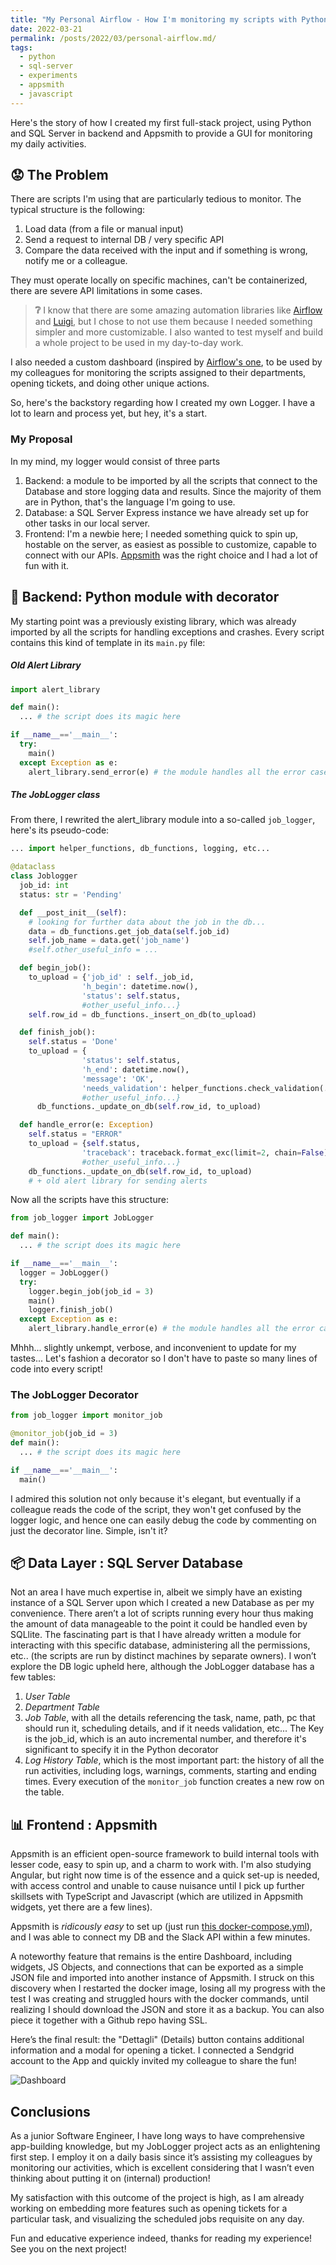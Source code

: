 ```yaml
---
title: "My Personal Airflow - How I'm monitoring my scripts with Python, Appsmith and SQL Server"
date: 2022-03-21
permalink: /posts/2022/03/personal-airflow.md/
tags:
  - python
  - sql-server
  - experiments
  - appsmith
  - javascript
---
```


Here's the story of how I created my first full-stack project, using Python and SQL Server in backend and Appsmith to provide a GUI for monitoring my daily activities.

## 😟 The Problem

There are scripts I'm using that are particularly tedious to monitor. The typical structure is the following:

1. Load data (from a file or manual input)
2. Send a request to internal DB / very specific API
3. Compare the data received with the input and if something is wrong, notify me or a colleague.

They must operate locally on specific machines, can't be containerized, there are severe API limitations in some cases.

> **❔** I know that there are some amazing automation libraries like [Airflow](https://airflow.apache.org/) and [Luigi](https://github.com/spotify/luigi), but I chose to not use them because I needed something simpler and more customizable. I also wanted to test myself and build a whole project to be used in my day-to-day work.

I also needed a custom dashboard (inspired by [Airflow's one](https://airflow.apache.org/docs/apache-airflow/stable/ui.html), to be used by my colleagues for monitoring the scripts assigned to their departments, opening tickets, and doing other unique actions.

So, here's the backstory regarding how I created my own Logger. I have a lot to learn and process yet, but hey, it's a start.

### My Proposal

In my mind, my logger would consist of three parts

1. Backend: a module to be imported by all the scripts that connect to the Database and store logging data and results. Since the majority of them are in Python, that's the language I'm going to use.
2. Database: a SQL Server Express instance we have already set up for other tasks in our local server.
3. Frontend: I'm a newbie here; I needed something quick to spin up, hostable on the server, as easiest as possible to customize, capable to connect with our APIs. [Appsmith](https://www.appsmith.com/) was the right choice and I had a lot of fun with it.

## 🐌 Backend: Python module with decorator

My starting point was a previously existing library, which was already imported by all the scripts for handling exceptions and crashes. Every script contains this kind of template in its `main.py` file:

##### Old Alert Library

```python
import alert_library

def main():
  ... # the script does its magic here

if __name__=='__main__':
  try:
    main()
  except Exception as e:
    alert_library.send_error(e) # the module handles all the error cases and sends a report
```

##### The JobLogger class

From there, I rewrited the alert_library module into a so-called `job_logger`, here's its pseudo-code:

```python
... import helper_functions, db_functions, logging, etc...

@dataclass
class Joblogger
  job_id: int
  status: str = 'Pending'

  def __post_init__(self):
    # looking for further data about the job in the db...
    data = db_functions.get_job_data(self.job_id)
    self.job_name = data.get('job_name')
    #self.other_useful_info = ...

  def begin_job():
    to_upload = {'job_id' : self._job_id,
                'h_begin': datetime.now(),
                'status': self.status,
                #other_useful_info...}
    self.row_id = db_functions._insert_on_db(to_upload)

  def finish_job():
    self.status = 'Done'
    to_upload = {
                'status': self.status,
                'h_end': datetime.now(),
                'message': 'OK',
                'needs_validation': helper_functions.check_validation(...)
                #other_useful_info...}
      db_functions._update_on_db(self.row_id, to_upload)

  def handle_error(e: Exception)
    self.status = "ERROR"
    to_upload = {self.status,
                'traceback': traceback.format_exc(limit=2, chain=False)
                #other_useful_info...}
    db_functions._update_on_db(self.row_id, to_upload)
    # + old alert library for sending alerts
```

Now all the scripts have this structure:

```python
from job_logger import JobLogger

def main():
  ... # the script does its magic here

if __name__=='__main__':
  logger = JobLogger()
  try:
    logger.begin_job(job_id = 3)
    main()
    logger.finish_job()
  except Exception as e:
    alert_library.handle_error(e) # the module handles all the error cases and sends a report

```

Mhhh... slightly unkempt, verbose, and inconvenient to update for my tastes... Let's fashion a decorator so I don't have to paste so many lines of code into every script!

### The JobLogger Decorator

```python
from job_logger import monitor_job

@monitor_job(job_id = 3)
def main():
  ... # the script does its magic here

if __name__=='__main__':
  main()

```

I admired this solution not only because it's elegant, but eventually if a colleague reads the code of the script, they won't get confused by the logger logic, and hence one can easily debug the code by commenting on just the decorator line. Simple, isn't it?

## 📦 Data Layer : SQL Server Database

Not an area I have much expertise in, albeit we simply have an existing instance of a SQL Server upon which I created a new Database as per my convenience. There aren’t a lot of scripts running every hour thus making the amount of data manageable to the point it could be handled even by SQLlite. The fascinating part is that I have already written a module for interacting with this specific database, administering all the permissions, etc.. (the scripts are run by distinct machines by separate owners). I won’t explore the DB logic upheld here, although the JobLogger database has a few tables:

1. _User Table_
2. _Department Table_
3. _Job Table_, with all the details referencing the task, name, path, pc that should run it, scheduling details, and if it needs validation, etc... The Key is the job_id, which is an auto incremental number, and therefore it's significant to specify it in the Python decorator
4. _Log History Table_, which is the most important part: the history of all the run activities, including logs, warnings, comments, starting and ending times. Every execution of the `monitor_job` function creates a new row on the table.

## 📊 Frontend : Appsmith

Appsmith is an efficient open-source framework to build internal tools with lesser code, easy to spin up, and a charm to work with. I'm also studying Angular, but right now time is of the essence and a quick set-up is needed, with access control and unable to cause nuisance until I pick up further skillsets with TypeScript and Javascript (which are utilized in Appsmith widgets, yet there are a few lines).

Appsmith is _ridicously easy_ to set up (just run [this docker-compose.yml](https://docs.appsmith.com/setup/docker#docker-compose-configuration)), and I was able to connect my DB and the Slack API within a few minutes.

A noteworthy feature that remains is the entire Dashboard, including widgets, JS Objects, and connections that can be exported as a simple JSON file and imported into another instance of Appsmith. I struck on this discovery when I restarted the docker image, losing all my progress with the test I was creating and struggled hours with the docker commands, until realizing I should download the JSON and store it as a backup. You can also piece it together with a Github repo having SSL.

Here’s the final result: the "Dettagli" (Details) button contains additional information and a modal for opening a ticket. I connected a Sendgrid account to the App and quickly invited my colleague to share the fun!

![Dashboard](https://github.com/mutt0-ds/mutt0-ds.github.io/blob/master/images/dashboard.jpg)

## Conclusions

As a junior Software Engineer, I have long ways to have comprehensive app-building knowledge, but my JobLogger project acts as an enlightening first step. I employ it on a daily basis since it’s assisting my colleagues by monitoring our activities, which is excellent considering that I wasn’t even thinking about putting it on (internal) production!

My satisfaction with this outcome of the project is high, as I am already working on embedding more features such as opening tickets for a particular task, and visualizing the scheduled jobs requisite on any day.

Fun and educative experience indeed, thanks for reading my experience! See you on the next project!
